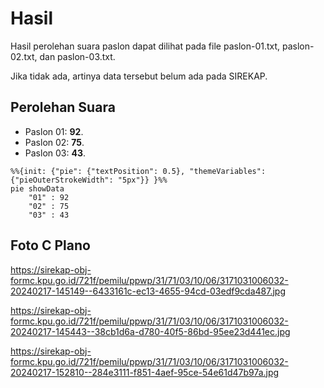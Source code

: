 # Hasil

Hasil perolehan suara paslon dapat dilihat pada file paslon-01.txt, paslon-02.txt, dan paslon-03.txt.

Jika tidak ada, artinya data tersebut belum ada pada SIREKAP.

## Perolehan Suara

 * Paslon 01: **92**.
 * Paslon 02: **75**.
 * Paslon 03: **43**.

```mermaid
%%{init: {"pie": {"textPosition": 0.5}, "themeVariables": {"pieOuterStrokeWidth": "5px"}} }%%
pie showData
    "01" : 92
    "02" : 75
    "03" : 43
```
## Foto C Plano

https://sirekap-obj-formc.kpu.go.id/721f/pemilu/ppwp/31/71/03/10/06/3171031006032-20240217-145149--6433161c-ec13-4655-94cd-03edf9cda487.jpg

https://sirekap-obj-formc.kpu.go.id/721f/pemilu/ppwp/31/71/03/10/06/3171031006032-20240217-145443--38cb1d6a-d780-40f5-86bd-95ee23d441ec.jpg

https://sirekap-obj-formc.kpu.go.id/721f/pemilu/ppwp/31/71/03/10/06/3171031006032-20240217-152810--284e3111-f851-4aef-95ce-54e61d47b97a.jpg
